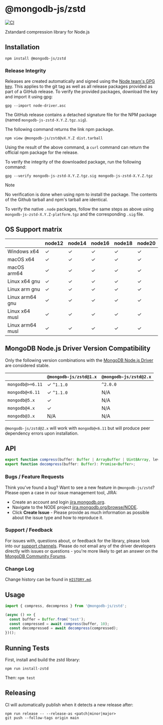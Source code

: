 # @mongodb-js/zstd

[![CI](https://github.com/mongodb-js/zstd/actions/workflows/test.yml/badge.svg)](https://github.com/mongodb-js/zstd/actions/workflows/test.yml)

Zstandard compression library for Node.js

## Installation

```
npm install @mongodb-js/zstd
```

### Release Integrity

Releases are created automatically and signed using the [Node team's GPG key](https://pgp.mongodb.com/node-driver.asc). This applies to the git tag as well as all release packages provided as part of a GitHub release. To verify the provided packages, download the key and import it using gpg:

```
gpg --import node-driver.asc
```

The GitHub release contains a detached signature file for the NPM package (named
`mongodb-js-zstd-X.Y.Z.tgz.sig`).

The following command returns the link npm package. 
```shell
npm view @mongodb-js/zstd@vX.Y.Z dist.tarball 
```

Using the result of the above command, a `curl` command can return the official npm package for the release.

To verify the integrity of the downloaded package, run the following command:
```shell
gpg --verify mongodb-js-zstd-X.Y.Z.tgz.sig mongodb-js-zstd-X.Y.Z.tgz
```

>[!Note]
No verification is done when using npm to install the package. The contents of the Github tarball and npm's tarball are identical.

To verify the native `.node` packages, follow the same steps as above using `mongodb-js-zstd-X.Y.Z-platform.tgz` and the corresponding `.sig` file.


## OS Support matrix

|                  | node12 | node14 | node16 | node18 | node20 |
| ---------------- | ------ | ------ | ------ | ------ | ------ |
| Windows x64      | ✓      | ✓      | ✓      | ✓      | ✓      |
| macOS x64        | ✓      | ✓      | ✓      | ✓      | ✓      |
| macOS arm64      | ✓      | ✓      | ✓      | ✓      | ✓      |
| Linux x64 gnu    | ✓      | ✓      | ✓      | ✓      | ✓      |
| Linux arm gnu    | ✓      | ✓      | ✓      | ✓      | ✓      |
| Linux arm64 gnu  | ✓      | ✓      | ✓      | ✓      | ✓      |
| Linux x64 musl   | ✓      | ✓      | ✓      | ✓      | ✓      |
| Linux arm64 musl | ✓      | ✓      | ✓      | ✓      | ✓      |

## MongoDB Node.js Driver Version Compatibility

Only the following version combinations with the [MongoDB Node.js Driver](https://github.com/mongodb/node-mongodb-native) are considered stable.

|                  | `@mongodb-js/zstd@1.x` | `@mongodb-js/zstd@2.x` |
| ---------------- | ---------------------- | ---------------------- |
| `mongodb@>=6.11` | ✓ `^1.1.0`             | `^2.0.0`               |
| `mongodb@<6.11`  | ✓ `^1.1.0`             | N/A                    |
| `mongodb@5.x`    | ✓                      | N/A                    |
| `mongodb@4.x`    | ✓                      | N/A                    |
| `mongodb@3.x`    | N/A                    | N/A                    |

`@mongodb-js/zstd@2.x` will work with `mongodb@<6.11` but will produce peer dependency errors upon installation.

## API

```ts
export function compress(buffer: Buffer | ArrayBuffer | Uint8Array, level: number): Promise<Buffer>;
export function decompress(buffer: Buffer): Promise<Buffer>;
```

### Bugs / Feature Requests

Think you’ve found a bug? Want to see a new feature in `@mongodb-js/zstd`? Please open a
case in our issue management tool, JIRA:

- Create an account and login [jira.mongodb.org](https://jira.mongodb.org).
- Navigate to the NODE project [jira.mongodb.org/browse/NODE](https://jira.mongodb.org/browse/NODE).
- Click **Create Issue** - Please provide as much information as possible about the issue type and how to reproduce it.

### Support / Feedback

For issues with, questions about, or feedback for the library, please look into our [support channels](https://docs.mongodb.com/manual/support). Please do not email any of the driver developers directly with issues or questions - you're more likely to get an answer on the [MongoDB Community Forums](https://community.mongodb.com/tags/c/drivers-odms-connectors/7/node-js-driver).

### Change Log

Change history can be found in [`HISTORY.md`](https://github.com/mongodb-js/zstd/blob/HEAD/HISTORY.md).

## Usage

```ts
import { compress, decompress } from '@mongodb-js/zstd';

(async () => {
  const buffer = Buffer.from('test');
  const compressed = await compress(buffer, 10);
  const decompressed = await decompress(compressed);
})();
```

## Running Tests

First, install and build the zstd library:

`npm run install-zstd`

Then:
`npm test`

## Releasing

CI will automatically publish when it detects a new release after:

```
npm run release -- --release-as <patch|minor|major>
git push --follow-tags origin main
```
